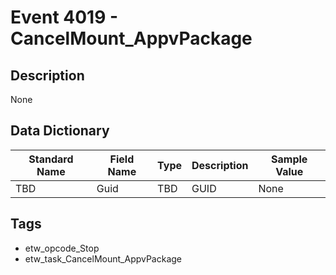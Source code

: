 # Event 4019 - CancelMount_AppvPackage

## Description
None

## Data Dictionary
|Standard Name|Field Name|Type|Description|Sample Value|
|---|---|---|---|---|
|TBD|Guid|TBD|GUID|None|None|

## Tags
* etw_opcode_Stop
* etw_task_CancelMount_AppvPackage